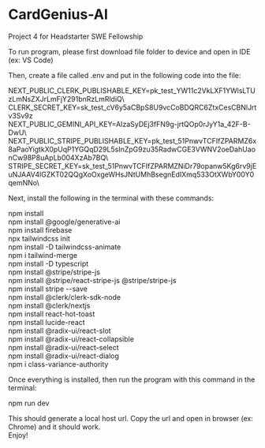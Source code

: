 # CardGenius-AI
Project 4 for Headstarter SWE Fellowship

To run program, please first download file folder to device and open in IDE (ex: VS Code)

Then, create a file called .env and put in the following code into the file:

NEXT_PUBLIC_CLERK_PUBLISHABLE_KEY=pk_test_YW11c2VkLXF1YWlsLTUzLmNsZXJrLmFjY291bnRzLmRldiQ\ 
CLERK_SECRET_KEY=sk_test_cV6y5aCBpS8U9vcCoBDQRC6ZtxCesCBNlJrtv3Sv9z\
NEXT_PUBLIC_GEMINI_API_KEY=AIzaSyDEj3fFN9g-jrtQOp0rJyY1a_42F-B-DwU\ 
NEXT_PUBLIC_STRIPE_PUBLISHABLE_KEY=pk_test_51PnwvTCFIfZPARMZ6x8aPaoYigtkX0pUqP1YGQqD29L5sInZpG9zu35RadwCGE3VWNV2oeDahUaonCw98P8uApLb004XzAb7BQ\ 
STRIPE_SECRET_KEY=sk_test_51PnwvTCFIfZPARMZNiDr79opanw5Kg6rv9jEuNJAAV4lGZKT02QQgXoOxgeWHsJNtUMhBsegnEdIXmq533OtXWbY00Y0qemNNo\

Next, install the following in the terminal with these commands:

npm install\
npm install @google/generative-ai\
npm install firebase\
npx tailwindcss init\
npm install -D tailwindcss-animate\
npm i tailwind-merge\
npm install -D typescript\
npm install @stripe/stripe-js\
npm install @stripe/react-stripe-js @stripe/stripe-js\
npm install stripe --save\
npm install @clerk/clerk-sdk-node\
npm install @clerk/nextjs\
npm install react-hot-toast\
npm install lucide-react\
npm install @radix-ui/react-slot\
npm install @radix-ui/react-collapsible\
npm install @radix-ui/react-select\
npm install @radix-ui/react-dialog\
npm i class-variance-authority

Once everything is installed, then run the program with this command in the terminal:

npm run dev

This should generate a local host url. Copy the url and open in browser (ex: Chrome) and it should work.\
Enjoy! 

